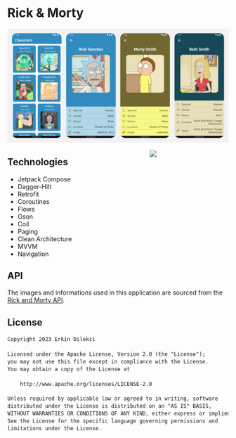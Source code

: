 # Rick & Morty

<p align="center">
  <img src="https://raw.githubusercontent.com/erkindil/GithubRepositoryEdit/main/rickand.png" alt="Rick and Morty">
</p>


<img src="https://raw.githubusercontent.com/erkindil/GithubRepositoryEdit/main/rickmorty.gif" align="right" width="180">

## Technologies
- Jetpack Compose
- Dagger-Hilt
- Retrofit
- Coroutines
- Flows
- Gson
- Coil
- Paging
- Clean Architecture
- MVVM
- Navigation

## API
The images and informations used in this application are sourced from the [Rick and Morty API](https://rickandmortyapi.com).

## License
```xml
Copyright 2023 Erkin Dilekci

Licensed under the Apache License, Version 2.0 (the "License");
you may not use this file except in compliance with the License.
You may obtain a copy of the License at

    http://www.apache.org/licenses/LICENSE-2.0

Unless required by applicable law or agreed to in writing, software
distributed under the License is distributed on an "AS IS" BASIS,
WITHOUT WARRANTIES OR CONDITIONS OF ANY KIND, either express or implied.
See the License for the specific language governing permissions and
limitations under the License.
```
